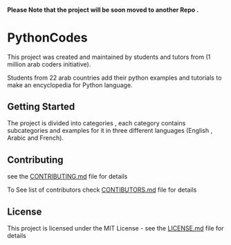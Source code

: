 #### Please Note that the project will be soon moved to another Repo .

# PythonCodes

This project was created and maintained by students and tutors from (1 million arab coders initiative).

Students from 22 arab countries add their python examples and tutorials to make an encyclopedia for Python language.

## Getting Started

The project is divided into categories , each category contains subcategories and examples for it in three different languages (English , Arabic and French).



## Contributing
see the [CONTRIBUTING.md](CONTRIBUTING.md) file for details

To See list of contributors check [CONTIBUTORS.md](CONTIBUTORS.md) file for details


## License

This project is licensed under the MIT License - see the [LICENSE.md](LICENSE.md) file for details


